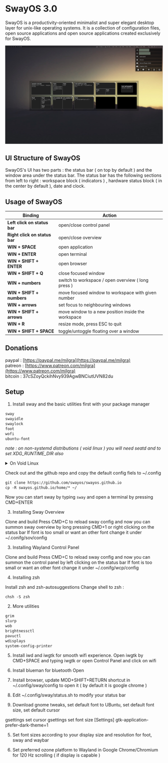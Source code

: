 # SwayOS 3.0


SwayOS is a productivity-oriented minimalist and super elegant desktop layer for unix-like operating systems. It is a collection of configuration files, open source applications and open source applications created exclusively for SwayOS.

[<img src="pics/swayos.png" width="1000">](pics/swayos.png)

## UI Structure of SwayOS

SwayOS's UI has two parts : the status bar ( on top by default ) and the window area under the status bar.
The status bar has the following sections from left to right : workspace block ( indicators ) , hardware status block ( in the center by default ), date and clock.

## Usage of SwayOS ##

| Binding | Action | 
| -----------| -------| 
|**Left click on status bar**|open/close control panel|
|**Right click on status bar**|open/close overview|
|**WIN + SPACE**|open application|
|**WIN + ENTER**|open terminal|
|**WIN + SHIFT + ENTER**|open browser|
|**WIN + SHIFT + Q**|close focused window|
|**WIN + numbers**|switch to workspace / open overview ( long press )|
|**WIN + SHIFT + numbers**|move focused window to workspace with given number|
|**WIN + arrows**|set focus to neighbouring windows|
|**WIN + SHIFT + arrows**|move window to a new position inside the workspace|
|**WIN + R**|resize mode, press ESC to quit|
|**WIN + SHIFT + SPACE**|toggle/untoggle floating over a window|

## Donations

paypal : [https://paypal.me/milgra](https://paypal.me/milgra)  
patreon : [https://www.patreon.com/milgra](https://www.patreon.com/milgra)  
bitcoin : 37cSZoyQckihNvy939AgwBNCiutUVN82du      

## Setup ##

1. Install sway and the basic utilities first with your package manager

```
sway
swayidle
swaylock
foot
wofi
ubuntu-font
```

*note : on non-systemd distributions ( void linux ) you will need seatd and to set XDG_RUNTIME_DIR also*

<details>
  <summary>On Void Linux</summary>
  ```
  sudo xpbs-install -Sy sway swayidle swaylock foot wofi ttf-ubuntu-font-family
  sudo xbps-install -Sy seatd
  sudo ln -s /etc/sv/seatd /var/service
  sudo usermod -a $USER -G _seatd
  export XDG_RUNTIME_DIR=/tmp
  sway
  ```
</details>


Check out and the github repo and copy the default config fiels to ~/.config

```
git clone https://github.com/swayos/swayos.github.io
cp -R swayos.github.io/home/* ~/
```

Now you can start sway by typing ```sway``` and open a terminal by pressing CMD+ENTER

3. Installing Sway Overview

Clone and build
Press CMD+C to reload sway config and now you can summon sway overview by long pressing CMD+1 or right clicking on the status bar
If font is too small or want an other font change it under ~/.conifg/sov/config

3. Installing Wayland Control Panel

Clone and build
Press CMD+C to reload sway config and now you can summon the control panel by left clicking on the status bar
If font is too small or want an other font change it under ~/.conifg/wcp/config

4. Installing zsh

Install zsh and zsh-autosuggestions
Change shell to zsh :

```
chsh -S zsh
```

2. More utilities

```
grim
slurp
wob
brightnessctl
pavuctl
wdisplays
system-config-printer
```

5. Install iwd and iwgtk for smooth wifi experience.
Open iwgtk by CMD+SPACE and typing iwgtk
or open Control Panel and click on wifi

5. Install blueman for bluetooth
Open

5. Install browser, update MOD+SHIFT+RETURN shortcut in ~/.config/sway/config to open it ( by default it is google chrome )

4. Edit ~/.config/sway/status.sh to modify your status bar

5. Download gnome tweaks, set default font to UBuntu, set default font size, set default cursor

gsettings set cursor
gsettings set font size
[Settings]
gtk-application-prefer-dark-theme=1

5. Set font sizes according to your display size and resolution for foot, sway and waybar

6. Set preferred ozone platform to Wayland in Google Chrome/Chromium for 120 Hz scrolling ( if display is capable )
